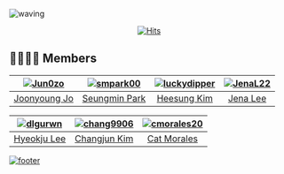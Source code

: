 ![waving](https://capsule-render.vercel.app/api?type=waving&height=300&text=K-SW%20SLAMDUNK&fontAlign=50&fontAlignY=40&color=gradient)

<div align = "center">

[![Hits](https://hits.seeyoufarm.com/api/count/incr/badge.svg?url=https://github.com/K-SW-SLAMDUNK&count_bg=%23000000&title_bg=%23555555&icon=github.svg&icon_color=%23E7E7E7&title=SLAMDUNK&edge_flat=false)](https://hits.seeyoufarm.com)
</div>

## 👨‍👩‍👧‍👦 Members
|[![Jun0zo](https://avatars.githubusercontent.com/u/37208901?v=4)](https://github.com/Jun0zo)|[![smpark00](https://avatars.githubusercontent.com/u/126854215)](http://github.com/smpark00)|[![luckydipper](https://avatars.githubusercontent.com/u/65158138?v=4)](https://github.com/luckydipper)|[![JenaL22](https://avatars.githubusercontent.com/u/156327634?v=4)](https://github.com/JenaL22)|
|:---:|:---:|:---:|:---:|
| [Joonyoung Jo](https://github.com/Jun0zo)| [Seungmin Park](http://github.com/smpark00)| [Heesung Kim](https://github.com/luckydipper)| [Jena Lee](https://github.com/JenaL22)|

|[![dlgurwn](https://avatars.githubusercontent.com/u/164037157?v=4)](https://github.com/dlgurwn)|[![chang9906](https://avatars.githubusercontent.com/u/128320610?v=4)](https://github.com/chang9906)|[![cmorales20](https://avatars.githubusercontent.com/u/41304952?v=4)](https://github.com/cmorales20)|
|:---:|:---:|:---:|
| [Hyeokju Lee](https://github.com/dlgurwn)| [Changjun Kim](https://github.com/chang9906)| [Cat Morales](https://github.com/cmorales20)|


[![footer](https://capsule-render.vercel.app/api?type=waving&color=gradient&customColorList=4&animation=fadeIn&section=footer)](https://github.com/K-SW-SLAMDUNK) 
